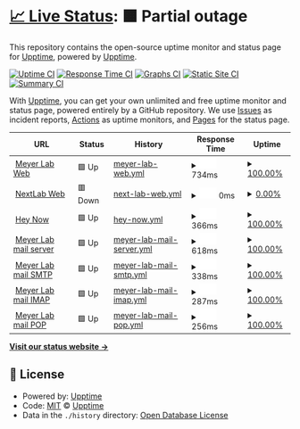 # [📈 Live Status](https://demo.upptime.js.org): <!--live status--> **🟧 Partial outage**

This repository contains the open-source uptime monitor and status page for [Upptime](https://upptime.js.org), powered by [Upptime](https://github.com/upptime/upptime).

[![Uptime CI](https://github.com/upptime/upptime/workflows/Uptime%20CI/badge.svg)](https://github.com/upptime/upptime/actions?query=workflow%3A%22Uptime+CI%22)
[![Response Time CI](https://github.com/upptime/upptime/workflows/Response%20Time%20CI/badge.svg)](https://github.com/upptime/upptime/actions?query=workflow%3A%22Response+Time+CI%22)
[![Graphs CI](https://github.com/upptime/upptime/workflows/Graphs%20CI/badge.svg)](https://github.com/upptime/upptime/actions?query=workflow%3A%22Graphs+CI%22)
[![Static Site CI](https://github.com/upptime/upptime/workflows/Static%20Site%20CI/badge.svg)](https://github.com/upptime/upptime/actions?query=workflow%3A%22Static+Site+CI%22)
[![Summary CI](https://github.com/upptime/upptime/workflows/Summary%20CI/badge.svg)](https://github.com/upptime/upptime/actions?query=workflow%3A%22Summary+CI%22)

With [Upptime](https://upptime.js.org), you can get your own unlimited and free uptime monitor and status page, powered entirely by a GitHub repository. We use [Issues](https://github.com/upptime/upptime/issues) as incident reports, [Actions](https://github.com/upptime/upptime/actions) as uptime monitors, and [Pages](https://demo.upptime.js.org) for the status page.

<!--start: status pages-->
<!-- This summary is generated by Upptime (https://github.com/upptime/upptime) -->
<!-- Do not edit this manually, your changes will be overwritten -->
<!-- prettier-ignore -->
| URL | Status | History | Response Time | Uptime |
| --- | ------ | ------- | ------------- | ------ |
| <img alt="" src="https://icons.duckduckgo.com/ip3/null.ico" height="13"> [Meyer Lab Web](www.meyerlab.com.py) | 🟩 Up | [meyer-lab-web.yml](https://github.com/informaticaMeyerlab/statusPageMeyerLab/commits/HEAD/history/meyer-lab-web.yml) | <details><summary><img alt="Response time graph" src="./graphs/meyer-lab-web/response-time-week.png" height="20"> 734ms</summary><br><a href="https://demo.upptime.js.org/history/meyer-lab-web"><img alt="Response time 927" src="https://img.shields.io/endpoint?url=https%3A%2F%2Fraw.githubusercontent.com%2FinformaticaMeyerlab%2FstatusPageMeyerLab%2FHEAD%2Fapi%2Fmeyer-lab-web%2Fresponse-time.json"></a><br><a href="https://demo.upptime.js.org/history/meyer-lab-web"><img alt="24-hour response time 930" src="https://img.shields.io/endpoint?url=https%3A%2F%2Fraw.githubusercontent.com%2FinformaticaMeyerlab%2FstatusPageMeyerLab%2FHEAD%2Fapi%2Fmeyer-lab-web%2Fresponse-time-day.json"></a><br><a href="https://demo.upptime.js.org/history/meyer-lab-web"><img alt="7-day response time 734" src="https://img.shields.io/endpoint?url=https%3A%2F%2Fraw.githubusercontent.com%2FinformaticaMeyerlab%2FstatusPageMeyerLab%2FHEAD%2Fapi%2Fmeyer-lab-web%2Fresponse-time-week.json"></a><br><a href="https://demo.upptime.js.org/history/meyer-lab-web"><img alt="30-day response time 916" src="https://img.shields.io/endpoint?url=https%3A%2F%2Fraw.githubusercontent.com%2FinformaticaMeyerlab%2FstatusPageMeyerLab%2FHEAD%2Fapi%2Fmeyer-lab-web%2Fresponse-time-month.json"></a><br><a href="https://demo.upptime.js.org/history/meyer-lab-web"><img alt="1-year response time 946" src="https://img.shields.io/endpoint?url=https%3A%2F%2Fraw.githubusercontent.com%2FinformaticaMeyerlab%2FstatusPageMeyerLab%2FHEAD%2Fapi%2Fmeyer-lab-web%2Fresponse-time-year.json"></a></details> | <details><summary><a href="https://demo.upptime.js.org/history/meyer-lab-web">100.00%</a></summary><a href="https://demo.upptime.js.org/history/meyer-lab-web"><img alt="All-time uptime 85.07%" src="https://img.shields.io/endpoint?url=https%3A%2F%2Fraw.githubusercontent.com%2FinformaticaMeyerlab%2FstatusPageMeyerLab%2FHEAD%2Fapi%2Fmeyer-lab-web%2Fuptime.json"></a><br><a href="https://demo.upptime.js.org/history/meyer-lab-web"><img alt="24-hour uptime 100.00%" src="https://img.shields.io/endpoint?url=https%3A%2F%2Fraw.githubusercontent.com%2FinformaticaMeyerlab%2FstatusPageMeyerLab%2FHEAD%2Fapi%2Fmeyer-lab-web%2Fuptime-day.json"></a><br><a href="https://demo.upptime.js.org/history/meyer-lab-web"><img alt="7-day uptime 100.00%" src="https://img.shields.io/endpoint?url=https%3A%2F%2Fraw.githubusercontent.com%2FinformaticaMeyerlab%2FstatusPageMeyerLab%2FHEAD%2Fapi%2Fmeyer-lab-web%2Fuptime-week.json"></a><br><a href="https://demo.upptime.js.org/history/meyer-lab-web"><img alt="30-day uptime 99.79%" src="https://img.shields.io/endpoint?url=https%3A%2F%2Fraw.githubusercontent.com%2FinformaticaMeyerlab%2FstatusPageMeyerLab%2FHEAD%2Fapi%2Fmeyer-lab-web%2Fuptime-month.json"></a><br><a href="https://demo.upptime.js.org/history/meyer-lab-web"><img alt="1-year uptime 81.59%" src="https://img.shields.io/endpoint?url=https%3A%2F%2Fraw.githubusercontent.com%2FinformaticaMeyerlab%2FstatusPageMeyerLab%2FHEAD%2Fapi%2Fmeyer-lab-web%2Fuptime-year.json"></a></details>
| <img alt="" src="https://icons.duckduckgo.com/ip3/8081.ico" height="13"> [NextLab Web](190.104.179.198:8081) | 🟥 Down | [next-lab-web.yml](https://github.com/informaticaMeyerlab/statusPageMeyerLab/commits/HEAD/history/next-lab-web.yml) | <details><summary><img alt="Response time graph" src="./graphs/next-lab-web/response-time-week.png" height="20"> 0ms</summary><br><a href="https://demo.upptime.js.org/history/next-lab-web"><img alt="Response time 445" src="https://img.shields.io/endpoint?url=https%3A%2F%2Fraw.githubusercontent.com%2FinformaticaMeyerlab%2FstatusPageMeyerLab%2FHEAD%2Fapi%2Fnext-lab-web%2Fresponse-time.json"></a><br><a href="https://demo.upptime.js.org/history/next-lab-web"><img alt="24-hour response time 0" src="https://img.shields.io/endpoint?url=https%3A%2F%2Fraw.githubusercontent.com%2FinformaticaMeyerlab%2FstatusPageMeyerLab%2FHEAD%2Fapi%2Fnext-lab-web%2Fresponse-time-day.json"></a><br><a href="https://demo.upptime.js.org/history/next-lab-web"><img alt="7-day response time 0" src="https://img.shields.io/endpoint?url=https%3A%2F%2Fraw.githubusercontent.com%2FinformaticaMeyerlab%2FstatusPageMeyerLab%2FHEAD%2Fapi%2Fnext-lab-web%2Fresponse-time-week.json"></a><br><a href="https://demo.upptime.js.org/history/next-lab-web"><img alt="30-day response time 0" src="https://img.shields.io/endpoint?url=https%3A%2F%2Fraw.githubusercontent.com%2FinformaticaMeyerlab%2FstatusPageMeyerLab%2FHEAD%2Fapi%2Fnext-lab-web%2Fresponse-time-month.json"></a><br><a href="https://demo.upptime.js.org/history/next-lab-web"><img alt="1-year response time 477" src="https://img.shields.io/endpoint?url=https%3A%2F%2Fraw.githubusercontent.com%2FinformaticaMeyerlab%2FstatusPageMeyerLab%2FHEAD%2Fapi%2Fnext-lab-web%2Fresponse-time-year.json"></a></details> | <details><summary><a href="https://demo.upptime.js.org/history/next-lab-web">0.00%</a></summary><a href="https://demo.upptime.js.org/history/next-lab-web"><img alt="All-time uptime 44.43%" src="https://img.shields.io/endpoint?url=https%3A%2F%2Fraw.githubusercontent.com%2FinformaticaMeyerlab%2FstatusPageMeyerLab%2FHEAD%2Fapi%2Fnext-lab-web%2Fuptime.json"></a><br><a href="https://demo.upptime.js.org/history/next-lab-web"><img alt="24-hour uptime 0.00%" src="https://img.shields.io/endpoint?url=https%3A%2F%2Fraw.githubusercontent.com%2FinformaticaMeyerlab%2FstatusPageMeyerLab%2FHEAD%2Fapi%2Fnext-lab-web%2Fuptime-day.json"></a><br><a href="https://demo.upptime.js.org/history/next-lab-web"><img alt="7-day uptime 0.00%" src="https://img.shields.io/endpoint?url=https%3A%2F%2Fraw.githubusercontent.com%2FinformaticaMeyerlab%2FstatusPageMeyerLab%2FHEAD%2Fapi%2Fnext-lab-web%2Fuptime-week.json"></a><br><a href="https://demo.upptime.js.org/history/next-lab-web"><img alt="30-day uptime 1.38%" src="https://img.shields.io/endpoint?url=https%3A%2F%2Fraw.githubusercontent.com%2FinformaticaMeyerlab%2FstatusPageMeyerLab%2FHEAD%2Fapi%2Fnext-lab-web%2Fuptime-month.json"></a><br><a href="https://demo.upptime.js.org/history/next-lab-web"><img alt="1-year uptime 35.21%" src="https://img.shields.io/endpoint?url=https%3A%2F%2Fraw.githubusercontent.com%2FinformaticaMeyerlab%2FstatusPageMeyerLab%2FHEAD%2Fapi%2Fnext-lab-web%2Fuptime-year.json"></a></details>
| <img alt="" src="https://icons.duckduckgo.com/ip3/null.ico" height="13"> [Hey Now](web.heynow.com.uy) | 🟩 Up | [hey-now.yml](https://github.com/informaticaMeyerlab/statusPageMeyerLab/commits/HEAD/history/hey-now.yml) | <details><summary><img alt="Response time graph" src="./graphs/hey-now/response-time-week.png" height="20"> 366ms</summary><br><a href="https://demo.upptime.js.org/history/hey-now"><img alt="Response time 399" src="https://img.shields.io/endpoint?url=https%3A%2F%2Fraw.githubusercontent.com%2FinformaticaMeyerlab%2FstatusPageMeyerLab%2FHEAD%2Fapi%2Fhey-now%2Fresponse-time.json"></a><br><a href="https://demo.upptime.js.org/history/hey-now"><img alt="24-hour response time 398" src="https://img.shields.io/endpoint?url=https%3A%2F%2Fraw.githubusercontent.com%2FinformaticaMeyerlab%2FstatusPageMeyerLab%2FHEAD%2Fapi%2Fhey-now%2Fresponse-time-day.json"></a><br><a href="https://demo.upptime.js.org/history/hey-now"><img alt="7-day response time 366" src="https://img.shields.io/endpoint?url=https%3A%2F%2Fraw.githubusercontent.com%2FinformaticaMeyerlab%2FstatusPageMeyerLab%2FHEAD%2Fapi%2Fhey-now%2Fresponse-time-week.json"></a><br><a href="https://demo.upptime.js.org/history/hey-now"><img alt="30-day response time 393" src="https://img.shields.io/endpoint?url=https%3A%2F%2Fraw.githubusercontent.com%2FinformaticaMeyerlab%2FstatusPageMeyerLab%2FHEAD%2Fapi%2Fhey-now%2Fresponse-time-month.json"></a><br><a href="https://demo.upptime.js.org/history/hey-now"><img alt="1-year response time 418" src="https://img.shields.io/endpoint?url=https%3A%2F%2Fraw.githubusercontent.com%2FinformaticaMeyerlab%2FstatusPageMeyerLab%2FHEAD%2Fapi%2Fhey-now%2Fresponse-time-year.json"></a></details> | <details><summary><a href="https://demo.upptime.js.org/history/hey-now">100.00%</a></summary><a href="https://demo.upptime.js.org/history/hey-now"><img alt="All-time uptime 99.89%" src="https://img.shields.io/endpoint?url=https%3A%2F%2Fraw.githubusercontent.com%2FinformaticaMeyerlab%2FstatusPageMeyerLab%2FHEAD%2Fapi%2Fhey-now%2Fuptime.json"></a><br><a href="https://demo.upptime.js.org/history/hey-now"><img alt="24-hour uptime 100.00%" src="https://img.shields.io/endpoint?url=https%3A%2F%2Fraw.githubusercontent.com%2FinformaticaMeyerlab%2FstatusPageMeyerLab%2FHEAD%2Fapi%2Fhey-now%2Fuptime-day.json"></a><br><a href="https://demo.upptime.js.org/history/hey-now"><img alt="7-day uptime 100.00%" src="https://img.shields.io/endpoint?url=https%3A%2F%2Fraw.githubusercontent.com%2FinformaticaMeyerlab%2FstatusPageMeyerLab%2FHEAD%2Fapi%2Fhey-now%2Fuptime-week.json"></a><br><a href="https://demo.upptime.js.org/history/hey-now"><img alt="30-day uptime 99.67%" src="https://img.shields.io/endpoint?url=https%3A%2F%2Fraw.githubusercontent.com%2FinformaticaMeyerlab%2FstatusPageMeyerLab%2FHEAD%2Fapi%2Fhey-now%2Fuptime-month.json"></a><br><a href="https://demo.upptime.js.org/history/hey-now"><img alt="1-year uptime 99.91%" src="https://img.shields.io/endpoint?url=https%3A%2F%2Fraw.githubusercontent.com%2FinformaticaMeyerlab%2FstatusPageMeyerLab%2FHEAD%2Fapi%2Fhey-now%2Fuptime-year.json"></a></details>
| <img alt="" src="https://icons.duckduckgo.com/ip3/null.ico" height="13"> [Meyer Lab mail server](vps-1397470-x.dattaweb.com) | 🟩 Up | [meyer-lab-mail-server.yml](https://github.com/informaticaMeyerlab/statusPageMeyerLab/commits/HEAD/history/meyer-lab-mail-server.yml) | <details><summary><img alt="Response time graph" src="./graphs/meyer-lab-mail-server/response-time-week.png" height="20"> 618ms</summary><br><a href="https://demo.upptime.js.org/history/meyer-lab-mail-server"><img alt="Response time 639" src="https://img.shields.io/endpoint?url=https%3A%2F%2Fraw.githubusercontent.com%2FinformaticaMeyerlab%2FstatusPageMeyerLab%2FHEAD%2Fapi%2Fmeyer-lab-mail-server%2Fresponse-time.json"></a><br><a href="https://demo.upptime.js.org/history/meyer-lab-mail-server"><img alt="24-hour response time 720" src="https://img.shields.io/endpoint?url=https%3A%2F%2Fraw.githubusercontent.com%2FinformaticaMeyerlab%2FstatusPageMeyerLab%2FHEAD%2Fapi%2Fmeyer-lab-mail-server%2Fresponse-time-day.json"></a><br><a href="https://demo.upptime.js.org/history/meyer-lab-mail-server"><img alt="7-day response time 618" src="https://img.shields.io/endpoint?url=https%3A%2F%2Fraw.githubusercontent.com%2FinformaticaMeyerlab%2FstatusPageMeyerLab%2FHEAD%2Fapi%2Fmeyer-lab-mail-server%2Fresponse-time-week.json"></a><br><a href="https://demo.upptime.js.org/history/meyer-lab-mail-server"><img alt="30-day response time 598" src="https://img.shields.io/endpoint?url=https%3A%2F%2Fraw.githubusercontent.com%2FinformaticaMeyerlab%2FstatusPageMeyerLab%2FHEAD%2Fapi%2Fmeyer-lab-mail-server%2Fresponse-time-month.json"></a><br><a href="https://demo.upptime.js.org/history/meyer-lab-mail-server"><img alt="1-year response time 651" src="https://img.shields.io/endpoint?url=https%3A%2F%2Fraw.githubusercontent.com%2FinformaticaMeyerlab%2FstatusPageMeyerLab%2FHEAD%2Fapi%2Fmeyer-lab-mail-server%2Fresponse-time-year.json"></a></details> | <details><summary><a href="https://demo.upptime.js.org/history/meyer-lab-mail-server">100.00%</a></summary><a href="https://demo.upptime.js.org/history/meyer-lab-mail-server"><img alt="All-time uptime 99.72%" src="https://img.shields.io/endpoint?url=https%3A%2F%2Fraw.githubusercontent.com%2FinformaticaMeyerlab%2FstatusPageMeyerLab%2FHEAD%2Fapi%2Fmeyer-lab-mail-server%2Fuptime.json"></a><br><a href="https://demo.upptime.js.org/history/meyer-lab-mail-server"><img alt="24-hour uptime 100.00%" src="https://img.shields.io/endpoint?url=https%3A%2F%2Fraw.githubusercontent.com%2FinformaticaMeyerlab%2FstatusPageMeyerLab%2FHEAD%2Fapi%2Fmeyer-lab-mail-server%2Fuptime-day.json"></a><br><a href="https://demo.upptime.js.org/history/meyer-lab-mail-server"><img alt="7-day uptime 100.00%" src="https://img.shields.io/endpoint?url=https%3A%2F%2Fraw.githubusercontent.com%2FinformaticaMeyerlab%2FstatusPageMeyerLab%2FHEAD%2Fapi%2Fmeyer-lab-mail-server%2Fuptime-week.json"></a><br><a href="https://demo.upptime.js.org/history/meyer-lab-mail-server"><img alt="30-day uptime 98.19%" src="https://img.shields.io/endpoint?url=https%3A%2F%2Fraw.githubusercontent.com%2FinformaticaMeyerlab%2FstatusPageMeyerLab%2FHEAD%2Fapi%2Fmeyer-lab-mail-server%2Fuptime-month.json"></a><br><a href="https://demo.upptime.js.org/history/meyer-lab-mail-server"><img alt="1-year uptime 99.67%" src="https://img.shields.io/endpoint?url=https%3A%2F%2Fraw.githubusercontent.com%2FinformaticaMeyerlab%2FstatusPageMeyerLab%2FHEAD%2Fapi%2Fmeyer-lab-mail-server%2Fuptime-year.json"></a></details>
| <img alt="" src="https://icons.duckduckgo.com/ip3/null.ico" height="13"> [Meyer Lab mail SMTP](vps-1397470-x.dattaweb.com) | 🟩 Up | [meyer-lab-mail-smtp.yml](https://github.com/informaticaMeyerlab/statusPageMeyerLab/commits/HEAD/history/meyer-lab-mail-smtp.yml) | <details><summary><img alt="Response time graph" src="./graphs/meyer-lab-mail-smtp/response-time-week.png" height="20"> 338ms</summary><br><a href="https://demo.upptime.js.org/history/meyer-lab-mail-smtp"><img alt="Response time 303" src="https://img.shields.io/endpoint?url=https%3A%2F%2Fraw.githubusercontent.com%2FinformaticaMeyerlab%2FstatusPageMeyerLab%2FHEAD%2Fapi%2Fmeyer-lab-mail-smtp%2Fresponse-time.json"></a><br><a href="https://demo.upptime.js.org/history/meyer-lab-mail-smtp"><img alt="24-hour response time 388" src="https://img.shields.io/endpoint?url=https%3A%2F%2Fraw.githubusercontent.com%2FinformaticaMeyerlab%2FstatusPageMeyerLab%2FHEAD%2Fapi%2Fmeyer-lab-mail-smtp%2Fresponse-time-day.json"></a><br><a href="https://demo.upptime.js.org/history/meyer-lab-mail-smtp"><img alt="7-day response time 338" src="https://img.shields.io/endpoint?url=https%3A%2F%2Fraw.githubusercontent.com%2FinformaticaMeyerlab%2FstatusPageMeyerLab%2FHEAD%2Fapi%2Fmeyer-lab-mail-smtp%2Fresponse-time-week.json"></a><br><a href="https://demo.upptime.js.org/history/meyer-lab-mail-smtp"><img alt="30-day response time 339" src="https://img.shields.io/endpoint?url=https%3A%2F%2Fraw.githubusercontent.com%2FinformaticaMeyerlab%2FstatusPageMeyerLab%2FHEAD%2Fapi%2Fmeyer-lab-mail-smtp%2Fresponse-time-month.json"></a><br><a href="https://demo.upptime.js.org/history/meyer-lab-mail-smtp"><img alt="1-year response time 342" src="https://img.shields.io/endpoint?url=https%3A%2F%2Fraw.githubusercontent.com%2FinformaticaMeyerlab%2FstatusPageMeyerLab%2FHEAD%2Fapi%2Fmeyer-lab-mail-smtp%2Fresponse-time-year.json"></a></details> | <details><summary><a href="https://demo.upptime.js.org/history/meyer-lab-mail-smtp">100.00%</a></summary><a href="https://demo.upptime.js.org/history/meyer-lab-mail-smtp"><img alt="All-time uptime 99.83%" src="https://img.shields.io/endpoint?url=https%3A%2F%2Fraw.githubusercontent.com%2FinformaticaMeyerlab%2FstatusPageMeyerLab%2FHEAD%2Fapi%2Fmeyer-lab-mail-smtp%2Fuptime.json"></a><br><a href="https://demo.upptime.js.org/history/meyer-lab-mail-smtp"><img alt="24-hour uptime 100.00%" src="https://img.shields.io/endpoint?url=https%3A%2F%2Fraw.githubusercontent.com%2FinformaticaMeyerlab%2FstatusPageMeyerLab%2FHEAD%2Fapi%2Fmeyer-lab-mail-smtp%2Fuptime-day.json"></a><br><a href="https://demo.upptime.js.org/history/meyer-lab-mail-smtp"><img alt="7-day uptime 100.00%" src="https://img.shields.io/endpoint?url=https%3A%2F%2Fraw.githubusercontent.com%2FinformaticaMeyerlab%2FstatusPageMeyerLab%2FHEAD%2Fapi%2Fmeyer-lab-mail-smtp%2Fuptime-week.json"></a><br><a href="https://demo.upptime.js.org/history/meyer-lab-mail-smtp"><img alt="30-day uptime 98.19%" src="https://img.shields.io/endpoint?url=https%3A%2F%2Fraw.githubusercontent.com%2FinformaticaMeyerlab%2FstatusPageMeyerLab%2FHEAD%2Fapi%2Fmeyer-lab-mail-smtp%2Fuptime-month.json"></a><br><a href="https://demo.upptime.js.org/history/meyer-lab-mail-smtp"><img alt="1-year uptime 99.79%" src="https://img.shields.io/endpoint?url=https%3A%2F%2Fraw.githubusercontent.com%2FinformaticaMeyerlab%2FstatusPageMeyerLab%2FHEAD%2Fapi%2Fmeyer-lab-mail-smtp%2Fuptime-year.json"></a></details>
| <img alt="" src="https://icons.duckduckgo.com/ip3/null.ico" height="13"> [Meyer Lab mail IMAP](vps-1397470-x.dattaweb.com) | 🟩 Up | [meyer-lab-mail-imap.yml](https://github.com/informaticaMeyerlab/statusPageMeyerLab/commits/HEAD/history/meyer-lab-mail-imap.yml) | <details><summary><img alt="Response time graph" src="./graphs/meyer-lab-mail-imap/response-time-week.png" height="20"> 287ms</summary><br><a href="https://demo.upptime.js.org/history/meyer-lab-mail-imap"><img alt="Response time 270" src="https://img.shields.io/endpoint?url=https%3A%2F%2Fraw.githubusercontent.com%2FinformaticaMeyerlab%2FstatusPageMeyerLab%2FHEAD%2Fapi%2Fmeyer-lab-mail-imap%2Fresponse-time.json"></a><br><a href="https://demo.upptime.js.org/history/meyer-lab-mail-imap"><img alt="24-hour response time 298" src="https://img.shields.io/endpoint?url=https%3A%2F%2Fraw.githubusercontent.com%2FinformaticaMeyerlab%2FstatusPageMeyerLab%2FHEAD%2Fapi%2Fmeyer-lab-mail-imap%2Fresponse-time-day.json"></a><br><a href="https://demo.upptime.js.org/history/meyer-lab-mail-imap"><img alt="7-day response time 287" src="https://img.shields.io/endpoint?url=https%3A%2F%2Fraw.githubusercontent.com%2FinformaticaMeyerlab%2FstatusPageMeyerLab%2FHEAD%2Fapi%2Fmeyer-lab-mail-imap%2Fresponse-time-week.json"></a><br><a href="https://demo.upptime.js.org/history/meyer-lab-mail-imap"><img alt="30-day response time 289" src="https://img.shields.io/endpoint?url=https%3A%2F%2Fraw.githubusercontent.com%2FinformaticaMeyerlab%2FstatusPageMeyerLab%2FHEAD%2Fapi%2Fmeyer-lab-mail-imap%2Fresponse-time-month.json"></a><br><a href="https://demo.upptime.js.org/history/meyer-lab-mail-imap"><img alt="1-year response time 299" src="https://img.shields.io/endpoint?url=https%3A%2F%2Fraw.githubusercontent.com%2FinformaticaMeyerlab%2FstatusPageMeyerLab%2FHEAD%2Fapi%2Fmeyer-lab-mail-imap%2Fresponse-time-year.json"></a></details> | <details><summary><a href="https://demo.upptime.js.org/history/meyer-lab-mail-imap">100.00%</a></summary><a href="https://demo.upptime.js.org/history/meyer-lab-mail-imap"><img alt="All-time uptime 99.84%" src="https://img.shields.io/endpoint?url=https%3A%2F%2Fraw.githubusercontent.com%2FinformaticaMeyerlab%2FstatusPageMeyerLab%2FHEAD%2Fapi%2Fmeyer-lab-mail-imap%2Fuptime.json"></a><br><a href="https://demo.upptime.js.org/history/meyer-lab-mail-imap"><img alt="24-hour uptime 100.00%" src="https://img.shields.io/endpoint?url=https%3A%2F%2Fraw.githubusercontent.com%2FinformaticaMeyerlab%2FstatusPageMeyerLab%2FHEAD%2Fapi%2Fmeyer-lab-mail-imap%2Fuptime-day.json"></a><br><a href="https://demo.upptime.js.org/history/meyer-lab-mail-imap"><img alt="7-day uptime 100.00%" src="https://img.shields.io/endpoint?url=https%3A%2F%2Fraw.githubusercontent.com%2FinformaticaMeyerlab%2FstatusPageMeyerLab%2FHEAD%2Fapi%2Fmeyer-lab-mail-imap%2Fuptime-week.json"></a><br><a href="https://demo.upptime.js.org/history/meyer-lab-mail-imap"><img alt="30-day uptime 98.10%" src="https://img.shields.io/endpoint?url=https%3A%2F%2Fraw.githubusercontent.com%2FinformaticaMeyerlab%2FstatusPageMeyerLab%2FHEAD%2Fapi%2Fmeyer-lab-mail-imap%2Fuptime-month.json"></a><br><a href="https://demo.upptime.js.org/history/meyer-lab-mail-imap"><img alt="1-year uptime 99.80%" src="https://img.shields.io/endpoint?url=https%3A%2F%2Fraw.githubusercontent.com%2FinformaticaMeyerlab%2FstatusPageMeyerLab%2FHEAD%2Fapi%2Fmeyer-lab-mail-imap%2Fuptime-year.json"></a></details>
| <img alt="" src="https://icons.duckduckgo.com/ip3/null.ico" height="13"> [Meyer Lab mail POP](vps-1397470-x.dattaweb.com) | 🟩 Up | [meyer-lab-mail-pop.yml](https://github.com/informaticaMeyerlab/statusPageMeyerLab/commits/HEAD/history/meyer-lab-mail-pop.yml) | <details><summary><img alt="Response time graph" src="./graphs/meyer-lab-mail-pop/response-time-week.png" height="20"> 256ms</summary><br><a href="https://demo.upptime.js.org/history/meyer-lab-mail-pop"><img alt="Response time 238" src="https://img.shields.io/endpoint?url=https%3A%2F%2Fraw.githubusercontent.com%2FinformaticaMeyerlab%2FstatusPageMeyerLab%2FHEAD%2Fapi%2Fmeyer-lab-mail-pop%2Fresponse-time.json"></a><br><a href="https://demo.upptime.js.org/history/meyer-lab-mail-pop"><img alt="24-hour response time 287" src="https://img.shields.io/endpoint?url=https%3A%2F%2Fraw.githubusercontent.com%2FinformaticaMeyerlab%2FstatusPageMeyerLab%2FHEAD%2Fapi%2Fmeyer-lab-mail-pop%2Fresponse-time-day.json"></a><br><a href="https://demo.upptime.js.org/history/meyer-lab-mail-pop"><img alt="7-day response time 256" src="https://img.shields.io/endpoint?url=https%3A%2F%2Fraw.githubusercontent.com%2FinformaticaMeyerlab%2FstatusPageMeyerLab%2FHEAD%2Fapi%2Fmeyer-lab-mail-pop%2Fresponse-time-week.json"></a><br><a href="https://demo.upptime.js.org/history/meyer-lab-mail-pop"><img alt="30-day response time 256" src="https://img.shields.io/endpoint?url=https%3A%2F%2Fraw.githubusercontent.com%2FinformaticaMeyerlab%2FstatusPageMeyerLab%2FHEAD%2Fapi%2Fmeyer-lab-mail-pop%2Fresponse-time-month.json"></a><br><a href="https://demo.upptime.js.org/history/meyer-lab-mail-pop"><img alt="1-year response time 259" src="https://img.shields.io/endpoint?url=https%3A%2F%2Fraw.githubusercontent.com%2FinformaticaMeyerlab%2FstatusPageMeyerLab%2FHEAD%2Fapi%2Fmeyer-lab-mail-pop%2Fresponse-time-year.json"></a></details> | <details><summary><a href="https://demo.upptime.js.org/history/meyer-lab-mail-pop">100.00%</a></summary><a href="https://demo.upptime.js.org/history/meyer-lab-mail-pop"><img alt="All-time uptime 99.85%" src="https://img.shields.io/endpoint?url=https%3A%2F%2Fraw.githubusercontent.com%2FinformaticaMeyerlab%2FstatusPageMeyerLab%2FHEAD%2Fapi%2Fmeyer-lab-mail-pop%2Fuptime.json"></a><br><a href="https://demo.upptime.js.org/history/meyer-lab-mail-pop"><img alt="24-hour uptime 100.00%" src="https://img.shields.io/endpoint?url=https%3A%2F%2Fraw.githubusercontent.com%2FinformaticaMeyerlab%2FstatusPageMeyerLab%2FHEAD%2Fapi%2Fmeyer-lab-mail-pop%2Fuptime-day.json"></a><br><a href="https://demo.upptime.js.org/history/meyer-lab-mail-pop"><img alt="7-day uptime 100.00%" src="https://img.shields.io/endpoint?url=https%3A%2F%2Fraw.githubusercontent.com%2FinformaticaMeyerlab%2FstatusPageMeyerLab%2FHEAD%2Fapi%2Fmeyer-lab-mail-pop%2Fuptime-week.json"></a><br><a href="https://demo.upptime.js.org/history/meyer-lab-mail-pop"><img alt="30-day uptime 98.19%" src="https://img.shields.io/endpoint?url=https%3A%2F%2Fraw.githubusercontent.com%2FinformaticaMeyerlab%2FstatusPageMeyerLab%2FHEAD%2Fapi%2Fmeyer-lab-mail-pop%2Fuptime-month.json"></a><br><a href="https://demo.upptime.js.org/history/meyer-lab-mail-pop"><img alt="1-year uptime 99.82%" src="https://img.shields.io/endpoint?url=https%3A%2F%2Fraw.githubusercontent.com%2FinformaticaMeyerlab%2FstatusPageMeyerLab%2FHEAD%2Fapi%2Fmeyer-lab-mail-pop%2Fuptime-year.json"></a></details>

<!--end: status pages-->

[**Visit our status website →**](https://demo.upptime.js.org)

## 📄 License

- Powered by: [Upptime](https://github.com/upptime/upptime)
- Code: [MIT](./LICENSE) © [Upptime](https://upptime.js.org)
- Data in the `./history` directory: [Open Database License](https://opendatacommons.org/licenses/odbl/1-0/)

